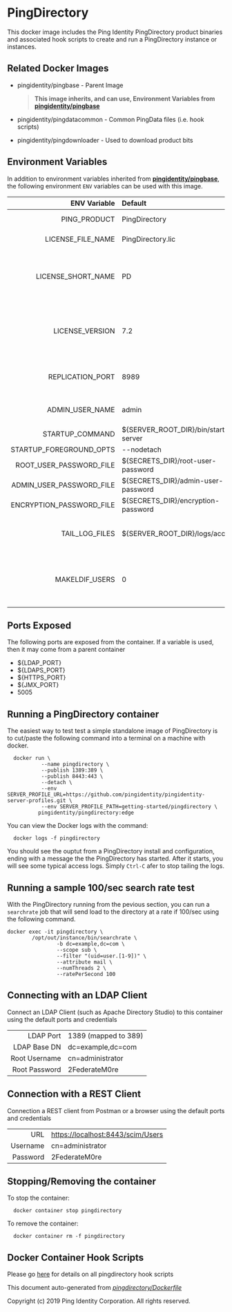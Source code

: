 # PingDirectory

This docker image includes the Ping Identity PingDirectory product binaries and associated hook scripts to create and run a PingDirectory instance or instances.

## Related Docker Images

* pingidentity/pingbase - Parent Image

  > **This image inherits, and can use, Environment Variables from** [**pingidentity/pingbase**](https://pingidentity-devops.gitbook.io/devops/docker-images/pingbase)

* pingidentity/pingdatacommon - Common PingData files \(i.e. hook scripts\)
* pingidentity/pingdownloader - Used to download product bits

## Environment Variables

In addition to environment variables inherited from [**pingidentity/pingbase**](https://pingidentity-devops.gitbook.io/devops/docker-images/pingbase), the following environment `ENV` variables can be used with this image.

| ENV Variable | Default | Description |
| ---: | :--- | :--- |
| PING\_PRODUCT | PingDirectory | Ping product name |
| LICENSE\_FILE\_NAME | PingDirectory.lic | Name of License File |
| LICENSE\_SHORT\_NAME | PD | Shortname used when retrieving license from License Server |
| LICENSE\_VERSION | 7.2 | Version used when retrieving license from License Server |
| REPLICATION\_PORT | 8989 | Default PingDirectory Replication Port |
| ADMIN\_USER\_NAME | admin | Replication administrative user |
| STARTUP\_COMMAND | ${SERVER\_ROOT\_DIR}/bin/start-server |  |
| STARTUP\_FOREGROUND\_OPTS | --nodetach |  |
| ROOT\_USER\_PASSWORD\_FILE | ${SECRETS\_DIR}/root-user-password |  |
| ADMIN\_USER\_PASSWORD\_FILE | ${SECRETS\_DIR}/admin-user-password |  |
| ENCRYPTION\_PASSWORD\_FILE | ${SECRETS\_DIR}/encryption-password |  |
| TAIL\_LOG\_FILES | ${SERVER\_ROOT\_DIR}/logs/access | Files tailed once container has started |
| MAKELDIF\_USERS | 0 | Number of users to auto-populate using make-ldif templates |

## Ports Exposed

The following ports are exposed from the container. If a variable is used, then it may come from a parent container

* ${LDAP\_PORT}
* ${LDAPS\_PORT}
* ${HTTPS\_PORT}
* ${JMX\_PORT}
* 5005

## Running a PingDirectory container

The easiest way to test test a simple standalone image of PingDirectory is to cut/paste the following command into a terminal on a machine with docker.

```text
  docker run \
           --name pingdirectory \
           --publish 1389:389 \
           --publish 8443:443 \
           --detach \
           --env SERVER_PROFILE_URL=https://github.com/pingidentity/pingidentity-server-profiles.git \
           --env SERVER_PROFILE_PATH=getting-started/pingdirectory \
          pingidentity/pingdirectory:edge
```

You can view the Docker logs with the command:

```text
  docker logs -f pingdirectory
```

You should see the ouptut from a PingDirectory install and configuration, ending with a message the the PingDirectory has started. After it starts, you will see some typical access logs. Simply `Ctrl-C` afer to stop tailing the logs.

## Running a sample 100/sec search rate test

With the PingDirectory running from the pevious section, you can run a `searchrate` job that will send load to the directory at a rate if 100/sec using the following command.

```text
docker exec -it pingdirectory \
        /opt/out/instance/bin/searchrate \
                -b dc=example,dc=com \
                --scope sub \
                --filter "(uid=user.[1-9])" \
                --attribute mail \
                --numThreads 2 \
                --ratePerSecond 100
```

## Connecting with an LDAP Client

Connect an LDAP Client \(such as Apache Directory Studio\) to this container using the default ports and credentials

|  |  |
| ---: | :--- |
| LDAP Port | 1389 \(mapped to 389\) |
| LDAP Base DN | dc=example,dc=com |
| Root Username | cn=administrator |
| Root Password | 2FederateM0re |

## Connection with a REST Client

Connection a REST client from Postman or a browser using the default ports and credentials

|  |  |
| ---: | :--- |
| URL | [https://localhost:8443/scim/Users](https://localhost:8443/scim/Users) |
| Username | cn=administrator |
| Password | 2FederateM0re |

## Stopping/Removing the container

To stop the container:

```text
  docker container stop pingdirectory
```

To remove the container:

```text
  docker container rm -f pingdirectory
```

## Docker Container Hook Scripts

Please go [here](https://github.com/pingidentity/pingidentity-devops-getting-started/tree/master/docs/docker-images/pingdirectory/hooks/README.md) for details on all pingdirectory hook scripts

This document auto-generated from [_pingdirectory/Dockerfile_](https://github.com/pingidentity/pingidentity-docker-builds/blob/master/pingdirectory/Dockerfile)

Copyright \(c\) 2019 Ping Identity Corporation. All rights reserved.

